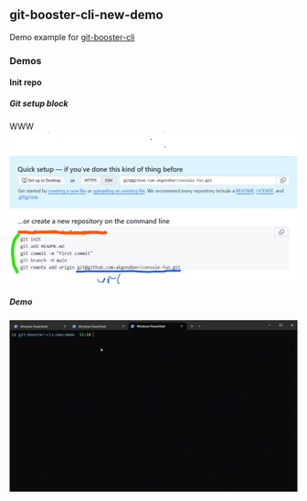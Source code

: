 ## git-booster-cli-new-demo

Demo example for [git-booster-cli](https://github.com/akgondber/git-booster-cli)

### Demos

#### Init repo


##### Git setup block
WWW
![git setup](./media/git-setup-block-img.png)

##### Demo

![git setup](./media/demo.gif)


